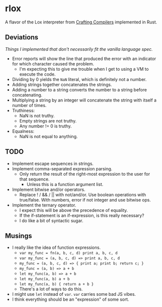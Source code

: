 # rlox

A flavor of the Lox interpreter from [Crafting Compilers](https://www.craftinginterpreters.com/) implemented in Rust.

## Deviations
*Things I implemented that don't necessarily fit the vanilla language spec.*

- Error reports will show the line that produced the error with an indicator for which character caused the problem.
    - I'm expecting this to give me trouble when I get to using a VM to execute the code.
- Dividing by 0 yields the `NaN` literal, which is definitely not a number.
- Adding strings together concatenates the strings.
- Adding a number to a string converts the number to a string before concatenating.
- Multiplying a string by an integer will concatenate the string with itself a number of times.
- Truthiness:
    - NaN is not truthy.
    - Empty strings are not truthy.
    - Any number != 0 is truthy.
- Equalness:
    - NaN is not equal to anything.

## TODO

- Implement escape sequences in strings.
- Implement comma-separated expression parsing.
    - Only return the result of the right-most expression to the user for that sequence.
        - Unless this is a function argument list.
- Implement bitwise and/or operators.
    - Replace ! / && / || with not/and/or.  Use boolean operations with true/false.  With numbers, error if not integer and use bitwise ops.
- Implement the ternary operator.
    - I expect this will be above the precedence of equality.
    - If the if-statement is an if-expression, is this really necessary?
    - I do like a bit of syntactic sugar.

## Musings

- I really like the idea of function expressions.
    - `var my_func = fn(a, b, c, d) print a, b, c, d`
    - `var my_func = (a, b, c, d) => print a, b, c, d`
    - `my_func = (a, b, c, d) => { print a; print b; return c; }`
    - `my_func = (a, b) => a + b`
    - `let my_func(a, b) => a + b`
    - `let my_func(a, b) a + b`
    - `let my_func(a, b) { return a + b }`
    - There's a lot of ways to do this.
- I might use `let` instead of `var`.  `var` carries some bad JS vibes.
- I think everything should be an "expression" of some sort.
